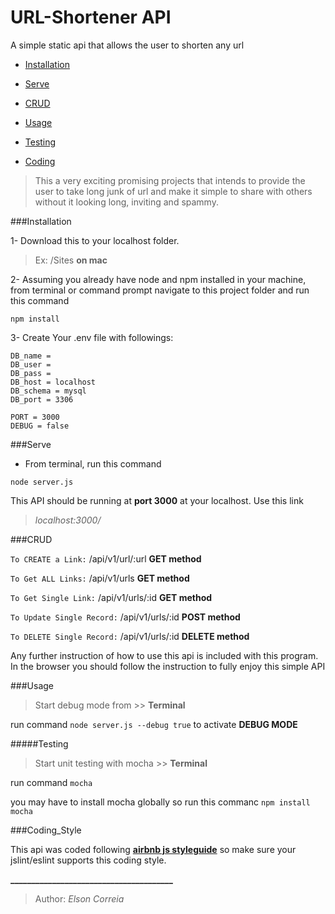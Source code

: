 # URL-Shortener API
A simple static api that allows the user to shorten any url

* [Installation](#installation)

* [Serve](#Serve)

* [CRUD](#CRUD)

* [Usage](#Usage)

* [Testing](#Testing)

* [Coding](#Coding)


>This a very exciting promising projects that intends to provide the user to take long junk of url and make it simple to share with others without it looking long, inviting and spammy.

###Installation

1- Download this to your localhost folder. 
> Ex: /Sites **on mac**

2- Assuming you already have node and npm installed in your machine, 
from terminal or command prompt navigate to this project folder and
run this command

``npm install``

3- Create Your .env file with followings:

```.env
DB_name = 
DB_user = 
DB_pass = 
DB_host = localhost
DB_schema = mysql
DB_port = 3306

PORT = 3000
DEBUG = false
```

###Serve

* From terminal, run this command

``node server.js``

This API should be running at **port 3000** at your localhost. Use this link 

>_localhost:3000/_

###CRUD

`` To CREATE a Link: ``  /api/v1/url/:url **GET method**

`` To Get ALL Links: ``  /api/v1/urls **GET method**

`` To Get Single Link: ``  /api/v1/urls/:id  **GET method**

`` To Update Single Record: ``  /api/v1/urls/:id **POST method**

`` To DELETE Single Record: ``  /api/v1/urls/:id  **DELETE method**

Any further instruction of how to use this api is included with this program. 
In the browser you should follow the instruction to fully enjoy this simple API

###Usage

> Start debug mode from >> **Terminal**

run command ``node server.js --debug true`` to activate **DEBUG MODE**

#####Testing

> Start unit testing with mocha >> **Terminal**

run command ``mocha``

you may have to install mocha globally so run this commanc ``npm install mocha``

###Coding_Style

This api was coded following [__airbnb js styleguide__](https://github.com/airbnb/javascript)
so make sure your jslint/eslint supports this coding style.




**_______________________________________**

> Author: _Elson Correia_
